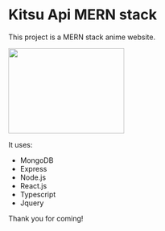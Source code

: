 # Kitsu Api MERN stack

This project is a MERN stack anime website.

<img src = "https://user-images.githubusercontent.com/74912567/176805525-bc04255e-965c-4445-b1be-91d77896e49a.png" height = "170" width = "230">

It uses: 
<ul>
  <li>MongoDB</li>
  <li>Express</li>
  <li>Node.js</li>
  <li>React.js</li>
  <li>Typescript</li>
  <li>Jquery</li>
</ul>

Thank you for coming!
